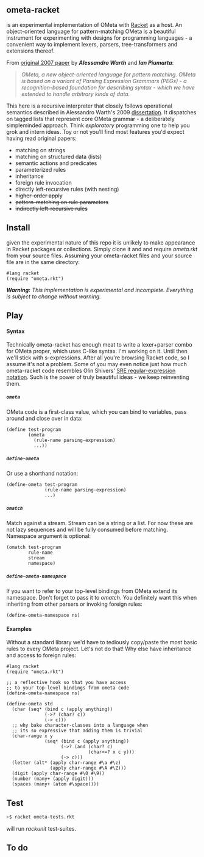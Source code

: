 ## ometa-racket

is an experimental implementation of OMeta with [Racket][racket] as a host. An object-oriented language for pattern-matching OMeta is a beautiful instrument for experimenting with designs for programming languages - a convenient way to implement lexers, parsers, tree-transformers and extensions thereof.

From [original 2007 paper][07] by **_Alessandro Warth_** and **_Ian Piumarta_**:
>_OMeta, a new object-oriented language for pattern matching.
> OMeta is based on a variant of Parsing Expression Grammars (PEGs) -
> a recognition-based foundation for describing syntax - which we have
> extended to handle arbitrary kinds of data._

This here is a recursive interpreter that closely follows operational semantics described in Alessandro Warth's 2009 [dissertation][09]. It dispatches on tagged lists that represent core  OMeta grammar - a deliberately simpleminded approach. Think *exploratory* programming one to help you grok and intern ideas. Toy or not you'll find most features you'd expect having read original papers:

* matching on strings
* matching on structured data (lists)
* semantic actions and predicates
* parameterized rules
* inheritance
* foreign rule invocation
* directly left-recursive rules (with nesting)
*  ~~higher-order apply~~
*  ~~pattern-matching on rule parameters~~
*  ~~indirectly left-recursive rules~~

## Install

given the experimental nature of this repo it is unlikely to make appearance in Racket packages or collections. Simply clone it and and require *ometa.rkt* from your source files. Assuming your ometa-racket files and your source file are in the same directory:

```racket
#lang racket
(require "ometa.rkt")
```
_**Warning:** This implementation is experimental and incomplete. Everything is subject to change without warning._

## Play

#### Syntax
Technically ometa-racket has enough meat to write a lexer+parser combo for OMeta proper, which uses C-like syntax. I'm working on it. Until then we'll stick with s-expressions. After all you're browsing Racket code, so I assume it's not a problem. Some of you may even notice just how much ometa-racket code resembles Olin Shivers' [SRE regular-expression notation][sre]. Such is the power of truly beautiful ideas - we keep reinventing them.

##### `ometa`

OMeta code is a first-class value, which you can bind to variables, pass around and close over in data:

```racket
(define test-program
        (ometa
          (rule-name parsing-expression)
          ...))
```

##### `define-ometa`

Or use a shorthand notation:

```racket
(define-ometa test-program
              (rule-name parsing-expression)
              ...)
```

##### `omatch`

Match against a stream. Stream can be a string or a list. For now these are not lazy sequences and will be fully consumed before matching. Namespace argument is optional:

```racket
(omatch test-program
        rule-name
        stream
        namespace)
```
##### `define-ometa-namespace`

If you want to refer to your top-level bindings from OMeta extend its namespace. Don't forget to pass it to *omatch*. You definitely want this when inheriting from other parsers or invoking foreign rules:

```racket
(define-ometa-namespace ns)
```

#### Examples

Without a standard library we'd have to tediously copy/paste the most basic rules to every OMeta project. Let's not do that! Why else have inheritance and access to foreign rules:

```racket
#lang racket
(require "ometa.rkt")

;; a reflective hook so that you have access
;; to your top-level bindings from ometa code
(define-ometa-namespace ns)

(define-ometa std
  (char (seq* (bind c (apply anything))
              (->? (char? c))
              (-> c)))
  ;; why bake character-classes into a language when
  ;; its so expressive that adding them is trivial
  (char-range x y
              (seq* (bind c (apply anything))
                    (->? (and (char? c)
                              (char<=? x c y)))
                    (-> c)))
  (letter (alt* (apply char-range #\a #\z)
                (apply char-range #\A #\Z)))
  (digit (apply char-range #\0 #\9))
  (number (many+ (apply digit)))
  (spaces (many+ (atom #\space))))
```


## Test

```sh
>$ racket ometa-tests.rkt
```
will run *rackunit* test-suites.

## To do

[racket]:     http://racket-lang.org/
[07]:         http://www.tinlizzie.org/~awarth/papers/dls07.pdf
[09]:         http://www.vpri.org/pdf/tr2008003_experimenting.pdf
[warth]:      http://www.tinlizzie.org/~awarth/
[ometa]:      http://www.tinlizzie.org/~awarth/ometa/
[playground]: http://www.tinlizzie.org/ometa-js/#Sample_Project
[ometa-js]:   https://github.com/alexwarth/ometa-js
[sre]:        http://www.ccs.neu.edu/home/shivers/papers/sre.txt
